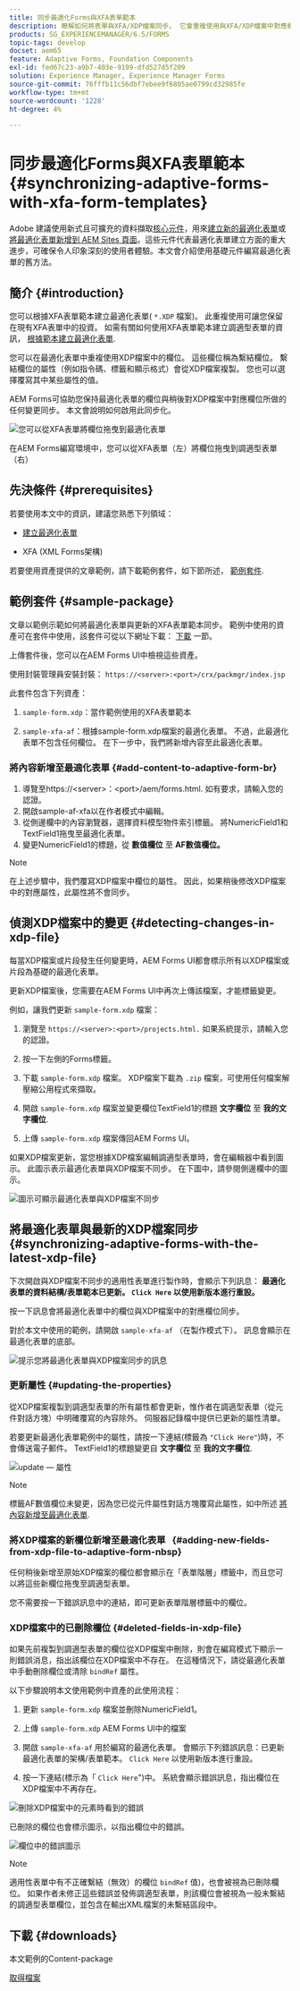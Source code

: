 ```yaml
---
title: 同步最適化Forms與XFA表單範本
description: 瞭解如何將表單與XFA/XDP檔案同步。 它會重複使用與XFA/XDP檔案中對應欄位所做的變更同步的表單欄位。
products: SG_EXPERIENCEMANAGER/6.5/FORMS
topic-tags: develop
docset: aem65
feature: Adaptive Forms, Foundation Components
exl-id: fed67c23-a9b7-403e-9199-dfd527d5f209
solution: Experience Manager, Experience Manager Forms
source-git-commit: 76fffb11c56dbf7ebee9f6805ae0799cd32985fe
workflow-type: tm+mt
source-wordcount: '1228'
ht-degree: 4%

---
```


# 同步最適化Forms與XFA表單範本{#synchronizing-adaptive-forms-with-xfa-form-templates}

<span class="preview">Adobe 建議使用新式且可擴充的資料擷取[核心元件](https://experienceleague.adobe.com/docs/experience-manager-core-components/using/adaptive-forms/introduction.html)，用來[建立新的最適化表單](/help/forms/using/create-an-adaptive-form-core-components.md)或[將最適化表單新增到 AEM Sites 頁面](/help/forms/using/create-or-add-an-adaptive-form-to-aem-sites-page.md)。這些元件代表最適化表單建立方面的重大進步，可確保令人印象深刻的使用者體驗。本文會介紹使用基礎元件編寫最適化表單的舊方法。</span>

## 簡介 {#introduction}

您可以根據XFA表單範本建立最適化表單( `*.XDP` 檔案)。 此重複使用可讓您保留在現有XFA表單中的投資。 如需有關如何使用XFA表單範本建立調適型表單的資訊， [根據範本建立最適化表單](../../forms/using/creating-adaptive-form.md#p-create-an-adaptive-form-based-on-an-xfa-form-template-p).

您可以在最適化表單中重複使用XDP檔案中的欄位。 這些欄位稱為繫結欄位。 繫結欄位的屬性（例如指令碼、標籤和顯示格式）會從XDP檔案複製。 您也可以選擇覆寫其中某些屬性的值。

AEM Forms可協助您保持最適化表單的欄位與稍後對XDP檔案中對應欄位所做的任何變更同步。 本文會說明如何啟用此同步化。

![您可以從XFA表單將欄位拖曳到最適化表單](assets/drag-drop-xfa.gif.gif)

在AEM Forms編寫環境中，您可以從XFA表單（左）將欄位拖曳到調適型表單（右）

## 先決條件 {#prerequisites}

若要使用本文中的資訊，建議您熟悉下列領域：

* [建立最適化表單](../../forms/using/creating-adaptive-form.md)

* XFA (XML Forms架構)

若要使用資產提供的文章範例，請下載範例套件，如下節所述， [範例套件](../../forms/using/synchronizing-adaptive-forms-xfa.md#p-sample-package-p).

## 範例套件 {#sample-package}

文章以範例示範如何將最適化表單與更新的XFA表單範本同步。 範例中使用的資產可在套件中使用，該套件可從以下網址下載： [下載](../../forms/using/synchronizing-adaptive-forms-xfa.md#p-downloads-p) 一節。

上傳套件後，您可以在AEM Forms UI中檢視這些資產。

使用封裝管理員安裝封裝： `https://<server>:<port>/crx/packmgr/index.jsp`

此套件包含下列資產：

1. `sample-form.xdp`：當作範例使用的XFA表單範本

1. `sample-xfa-af`：根據sample-form.xdp檔案的最適化表單。 不過，此最適化表單不包含任何欄位。 在下一步中，我們將新增內容至此最適化表單。

### 將內容新增至最適化表單 {#add-content-to-adaptive-form-br}

1. 導覽至https://&lt;server>：&lt;port>/aem/forms.html. 如有要求，請輸入您的認證。
1. 開啟sample-af-xfa以在作者模式中編輯。
1. 從側邊欄中的內容瀏覽器，選擇資料模型物件索引標籤。 將NumericField1和TextField1拖曳至最適化表單。
1. 變更NumericField1的標題，從 **數值欄位** 至 **AF數值欄位。**

>[!NOTE]
>
>在上述步驟中，我們覆寫XDP檔案中欄位的屬性。 因此，如果稍後修改XDP檔案中的對應屬性，此屬性將不會同步。

## 偵測XDP檔案中的變更 {#detecting-changes-in-xdp-file}

每當XDP檔案或片段發生任何變更時，AEM Forms UI都會標示所有以XDP檔案或片段為基礎的最適化表單。

更新XDP檔案後，您需要在AEM Forms UI中再次上傳該檔案，才能標籤變更。

例如，讓我們更新 `sample-form.xdp` 檔案：

1. 瀏覽至 `https://<server>:<port>/projects.html.` 如果系統提示，請輸入您的認證。
1. 按一下左側的Forms標籤。
1. 下載 `sample-form.xdp` 檔案。 XDP檔案下載為 `.zip` 檔案，可使用任何檔案解壓縮公用程式來擷取。

1. 開啟 `sample-form.xdp` 檔案並變更欄位TextField1的標題 **文字欄位** 至 **我的文字欄位**.

1. 上傳 `sample-form.xdp` 檔案傳回AEM Forms UI。

如果XDP檔案更新，當您根據XDP檔案編輯調適型表單時，會在編輯器中看到圖示。 此圖示表示最適化表單與XDP檔案不同步。 在下圖中，請參閱側邊欄中的圖示。

![圖示可顯示最適化表單與XDP檔案不同步](assets/sync-af-xfa.png)

## 將最適化表單與最新的XDP檔案同步 {#synchronizing-adaptive-forms-with-the-latest-xdp-file}

下次開啟與XDP檔案不同步的適用性表單進行製作時，會顯示下列訊息： **最適化表單的資料結構/表單範本已更新。 `Click Here` 以使用新版本進行重設。**

按一下訊息會將最適化表單中的欄位與XDP檔案中的對應欄位同步。

對於本文中使用的範例，請開啟 `sample-xfa-af` （在製作模式下）。 訊息會顯示在最適化表單的底部。

![提示您將最適化表單與XDP檔案同步的訊息](assets/sync-af-xfa-1.png)

### 更新屬性 {#updating-the-properties}

從XDP檔案複製到調適型表單的所有屬性都會更新，惟作者在調適型表單（從元件對話方塊）中明確覆寫的內容除外。 伺服器記錄檔中提供已更新的屬性清單。

若要更新最適化表單範例中的屬性，請按一下連結(標籤為 `"Click Here"`)時，不會傳送電子郵件。 TextField1的標題變更自 **文字欄位** 至 **我的文字欄位**.

![update — 屬性](assets/update-property.png)

>[!NOTE]
>
>標籤AF數值欄位未變更，因為您已從元件屬性對話方塊覆寫此屬性，如中所述 [將內容新增至最適化表單](../../forms/using/synchronizing-adaptive-forms-xfa.md#p-add-content-to-adaptive-form-br-p).

### 將XDP檔案的新欄位新增至最適化表單   {#adding-new-fields-from-xdp-file-to-adaptive-form-nbsp}

任何稍後新增至原始XDP檔案的欄位都會顯示在「表單階層」標籤中，而且您可以將這些新欄位拖曳至調適型表單。

您不需要按一下錯誤訊息中的連結，即可更新表單階層標籤中的欄位。

### XDP檔案中的已刪除欄位 {#deleted-fields-in-xdp-file}

如果先前複製到調適型表單的欄位從XDP檔案中刪除，則會在編寫模式下顯示一則錯誤消息，指出該欄位在XDP檔案中不存在。 在這種情況下，請從最適化表單中手動刪除欄位或清除 `bindRef` 屬性。

以下步驟說明本文使用範例中資產的此使用流程：

1. 更新 `sample-form.xdp` 檔案並刪除NumericField1。
1. 上傳 `sample-form.xdp` AEM Forms UI中的檔案
1. 開啟 `sample-xfa-af` 用於編寫的最適化表單。 會顯示下列錯誤訊息：已更新最適化表單的架構/表單範本。 `Click Here` 以使用新版本進行重設。

1. 按一下連結(標示為「 `Click Here`&quot;)中。 系統會顯示錯誤訊息，指出欄位在XDP檔案中不再存在。

![刪除XDP檔案中的元素時看到的錯誤](assets/no-element-xdp.png)

已刪除的欄位也會標示圖示，以指出欄位中的錯誤。

![欄位中的錯誤圖示](assets/error-field.png)

>[!NOTE]
>
>適用性表單中有不正確繫結（無效）的欄位 `bindRef` 值)，也會被視為已刪除欄位。 如果作者未修正這些錯誤並發佈調適型表單，則該欄位會被視為一般未繫結的調適型表單欄位，並包含在輸出XML檔案的未繫結區段中。

## 下載 {#downloads}

本文範例的Content-package

[取得檔案](assets/sample-xfa-af-sync-1.0.zip)
